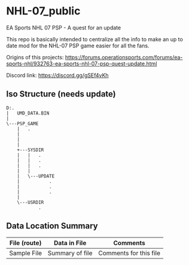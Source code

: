 # NHL-07_public
EA Sports NHL 07 PSP - A quest for an update

This repo is basically intended to centralize all the info to
make an up to date mod for the NHL-07 PSP game easier for all the fans.

Origins of this projects:
https://forums.operationsports.com/forums/ea-sports-nhl/932763-ea-sports-nhl-07-psp-quest-update.html

Discord link: https://discord.gg/gSEf4vKh

## Iso Structure (needs update)
````
D:.
|   UMD_DATA.BIN
|
\---PSP_GAME
    |   .
    |   
    |   
    |
    +---SYSDIR
    |   |   .
    |   |   .
    |   |   .
    |   |
    |   \---UPDATE
    |           .
    |           .
    |           .
    |
    \---USRDIR
            .
````

## 

## Data Location Summary

| File (route) | Data in File | Comments
|:---:|:---:|:---:|
| Sample File  | Summary of file | Comments for this file
